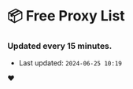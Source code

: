 # :package: Free Proxy List
### Updated every 15 minutes.

- Last updated: `2024-06-25 10:19`

:heart:
